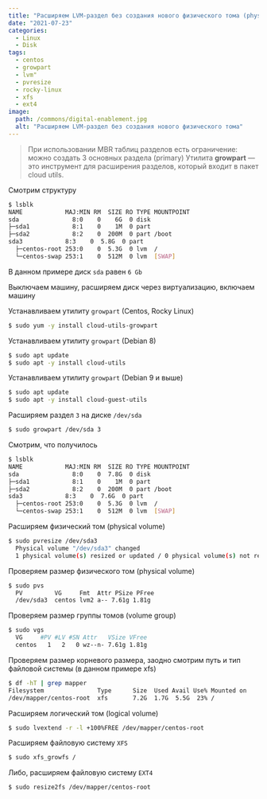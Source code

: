 ```yaml
---
title: "Расширяем LVM-раздел без создания нового физического тома (physical volume) в Centos, Rocky Linux"
date: "2021-07-23"
categories: 
  - Linux
  - Disk
tags: 
  - centos
  - growpart
  - lvm"
  - pvresize
  - rocky-linux
  - xfs
  - ext4
image:
  path: /commons/digital-enablement.jpg
  alt: "Расширяем LVM-раздел без создания нового физического тома"
---
```


> При использовании MBR таблиц разделов есть ограничение: можно создать 3 основных раздела (primary)
> Утилита **growpart** — это инструмент для расширения разделов, который входит в пакет cloud utils.

Смотрим структуру

```sh
$ lsblk
NAME            MAJ:MIN RM  SIZE RO TYPE MOUNTPOINT
sda               8:0    0    6G  0 disk
├─sda1            8:1    0    1M  0 part
├─sda2            8:2    0  200M  0 part /boot
sda3            8:3    0  5.8G  0 part
  ├─centos-root 253:0    0  5.3G  0 lvm  /
  └─centos-swap 253:1    0  512M  0 lvm  [SWAP]
```

В данном примере диск `sda` равен `6 Gb`

Выключаем машину, расширяем диск через виртуализацию, включаем машину

Устанавливаем утилиту `growpart` (Centos, Rocky Linux)

```sh
$ sudo yum -y install cloud-utils-growpart
```

Устанавливаем утилиту `growpart` (Debian 8)

```sh
$ sudo apt update
$ sudo apt -y install cloud-utils
```

Устанавливаем утилиту `growpart` (Debian 9 и выше)

```sh
$ sudo apt update
$ sudo apt -y install cloud-guest-utils
```

Расширяем раздел `3` на диске `/dev/sda`

```sh
$ sudo growpart /dev/sda 3
```

Смотрим, что получилось

```sh
$ lsblk
NAME            MAJ:MIN RM  SIZE RO TYPE MOUNTPOINT
sda               8:0    0  7.8G  0 disk
├─sda1            8:1    0    1M  0 part
├─sda2            8:2    0  200M  0 part /boot
sda3            8:3    0  7.6G  0 part
  ├─centos-root 253:0    0  5.3G  0 lvm  /
  └─centos-swap 253:1    0  512M  0 lvm  [SWAP]
```

Расширяем физический том (physical volume)

```sh
$ sudo pvresize /dev/sda3
  Physical volume "/dev/sda3" changed
  1 physical volume(s) resized or updated / 0 physical volume(s) not resized

```

Проверяем размер физического том (physical volume)

```sh
$ sudo pvs
  PV         VG     Fmt  Attr PSize PFree
  /dev/sda3  centos lvm2 a-- 7.61g 1.81g
```

Проверяем размер группы томов (volume group)

```sh
$ sudo vgs
  VG     #PV #LV #SN Attr   VSize VFree
  centos   1   2   0 wz--n- 7.61g 1.81g
```

Проверяем размер корневого размера, заодно смотрим путь и тип файловой системы (в данном примере xfs)

```sh
$ df -hT | grep mapper
Filesystem               Type      Size  Used Avail Use% Mounted on
/dev/mapper/centos-root  xfs       7.2G  1.7G  5.5G  23% /

```

Расширяем логический том (logical volume)

```sh
$ sudo lvextend -r -l +100%FREE /dev/mapper/centos-root
```

Расширяем файловую систему `XFS`

```sh
$ sudo xfs_growfs /
```

Либо, расширяем файловую систему `EXT4`

```sh
$ sudo resize2fs /dev/mapper/centos-root
```